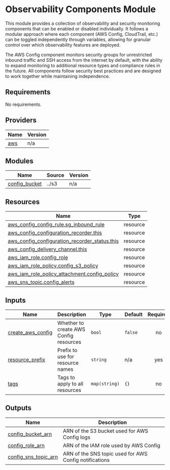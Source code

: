 # Observability Components Module

This module provides a collection of observability and security monitoring components that can be enabled or disabled individually. It follows a modular approach where each component (AWS Config, CloudTrail, etc.) can be toggled independently through variables, allowing for granular control over which observability features are deployed.

The AWS Config component monitors security groups for unrestricted inbound traffic and SSH access from the internet by default, with the ability to expand monitoring to additional resource types and compliance rules in the future. All components follow security best practices and are designed to work together while maintaining independence.

<!-- BEGIN_TF_DOCS -->
## Requirements

No requirements.

## Providers

| Name | Version |
|------|---------|
| <a name="provider_aws"></a> [aws](#provider\_aws) | n/a |

## Modules

| Name | Source | Version |
|------|--------|---------|
| <a name="module_config_bucket"></a> [config\_bucket](#module\_config\_bucket) | ../s3 | n/a |

## Resources

| Name | Type |
|------|------|
| [aws_config_config_rule.sg_inbound_rule](https://registry.terraform.io/providers/hashicorp/aws/latest/docs/resources/config_config_rule) | resource |
| [aws_config_configuration_recorder.this](https://registry.terraform.io/providers/hashicorp/aws/latest/docs/resources/config_configuration_recorder) | resource |
| [aws_config_configuration_recorder_status.this](https://registry.terraform.io/providers/hashicorp/aws/latest/docs/resources/config_configuration_recorder_status) | resource |
| [aws_config_delivery_channel.this](https://registry.terraform.io/providers/hashicorp/aws/latest/docs/resources/config_delivery_channel) | resource |
| [aws_iam_role.config_role](https://registry.terraform.io/providers/hashicorp/aws/latest/docs/resources/iam_role) | resource |
| [aws_iam_role_policy.config_s3_policy](https://registry.terraform.io/providers/hashicorp/aws/latest/docs/resources/iam_role_policy) | resource |
| [aws_iam_role_policy_attachment.config_policy](https://registry.terraform.io/providers/hashicorp/aws/latest/docs/resources/iam_role_policy_attachment) | resource |
| [aws_sns_topic.config_alerts](https://registry.terraform.io/providers/hashicorp/aws/latest/docs/resources/sns_topic) | resource |

## Inputs

| Name | Description | Type | Default | Required |
|------|-------------|------|---------|:--------:|
| <a name="input_create_aws_config"></a> [create\_aws\_config](#input\_create\_aws\_config) | Whether to create AWS Config resources | `bool` | `false` | no |
| <a name="input_resource_prefix"></a> [resource\_prefix](#input\_resource\_prefix) | Prefix to use for resource names | `string` | n/a | yes |
| <a name="input_tags"></a> [tags](#input\_tags) | Tags to apply to all resources | `map(string)` | `{}` | no |

## Outputs

| Name | Description |
|------|-------------|
| <a name="output_config_bucket_arn"></a> [config\_bucket\_arn](#output\_config\_bucket\_arn) | ARN of the S3 bucket used for AWS Config logs |
| <a name="output_config_role_arn"></a> [config\_role\_arn](#output\_config\_role\_arn) | ARN of the IAM role used by AWS Config |
| <a name="output_config_sns_topic_arn"></a> [config\_sns\_topic\_arn](#output\_config\_sns\_topic\_arn) | ARN of the SNS topic used for AWS Config notifications |
<!-- END_TF_DOCS -->
